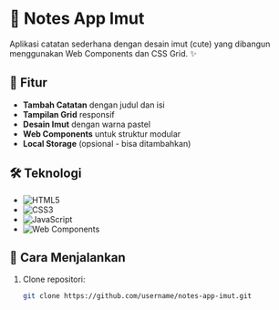 # 📝 Notes App Imut 

Aplikasi catatan sederhana dengan desain imut (cute) yang dibangun menggunakan Web Components dan CSS Grid. ✨

## 🌟 Fitur
- **Tambah Catatan** dengan judul dan isi
- **Tampilan Grid** responsif
- **Desain Imut** dengan warna pastel
- **Web Components** untuk struktur modular
- **Local Storage** (opsional - bisa ditambahkan)

## 🛠 Teknologi
- ![HTML5](https://img.shields.io/badge/-HTML5-E34F26?logo=html5&logoColor=white)
- ![CSS3](https://img.shields.io/badge/-CSS3-1572B6?logo=css3&logoColor=white)
- ![JavaScript](https://img.shields.io/badge/-JavaScript-F7DF1E?logo=javascript&logoColor=black)
- ![Web Components](https://img.shields.io/badge/-Web_Components-29ABE2?logo=webcomponents&logoColor=white)

## 🚀 Cara Menjalankan
1. Clone repositori:
   ```bash
   git clone https://github.com/username/notes-app-imut.git

